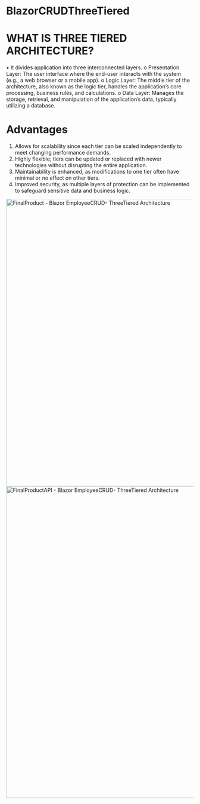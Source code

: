 # BlazorCRUDThreeTiered

# WHAT IS THREE TIERED ARCHITECTURE?
•	It divides application into three interconnected layers.
o	Presentation Layer: The user interface where the end-user interacts with the system (e.g., a web browser or a mobile app).
o	Logic Layer: The middle tier of the architecture, also known as the logic tier, handles the application’s core processing, business rules, and calculations.
o	Data Layer: Manages the storage, retrieval, and manipulation of the application’s data, typically utilizing a database.

# Advantages
1.	Allows for scalability since each tier can be scaled independently to meet changing performance demands.
2.	Highly flexible; tiers can be updated or replaced with newer technologies without disrupting the entire application.
3.	Maintainability is enhanced, as modifications to one tier often have minimal or no effect on other tiers.
4.	Improved security, as multiple layers of protection can be implemented to safeguard sensitive data and business logic.

<img width="770" alt="FinalProduct - Blazor EmployeeCRUD- ThreeTiered Architecture" src="https://github.com/tomOkila/BlazorCRUDThreeTiered/assets/7823619/fae667c0-c151-4b7d-97a7-194c70bd5f65">
<img width="836" alt="FinalProductAPI - Blazor EmployeeCRUD- ThreeTiered Architecture" src="https://github.com/tomOkila/BlazorCRUDThreeTiered/assets/7823619/2005371d-4bd9-441b-bade-167f8461ba7a">
